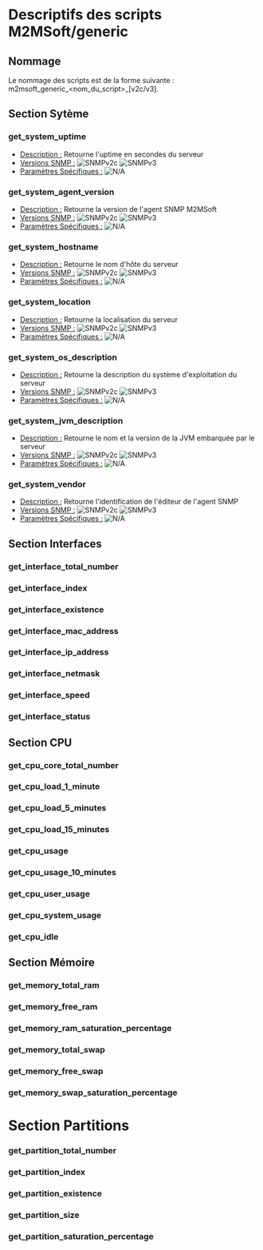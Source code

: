 # Descriptifs des scripts M2MSoft/generic

## Nommage
Le nommage des scripts est de la forme suivante : m2msoft_generic_\<nom_du_script\>_[v2c/v3].

## Section Sytème

### get_system_uptime
  * <u>Description :</u> Retourne l'uptime en secondes du serveur
  * <u>Versions SNMP :</u> ![SNMPv2c](https://custom-icon-badges.demolab.com/badge/SNMPv2c-royalblue.svg?logo=activity&logoSource=feather) ![SNMPv3](https://custom-icon-badges.demolab.com/badge/SNMPv3-olivedrab.svg?logo=activity&logoSource=feather)
  * <u>Paramètres Spécifiques :</u> ![N/A](https://custom-icon-badges.demolab.com/badge/N/A-green.svg)

### get_system_agent_version
  * <u>Description :</u> Retourne la version de l'agent SNMP M2MSoft
  * <u>Versions SNMP :</u> ![SNMPv2c](https://custom-icon-badges.demolab.com/badge/SNMPv2c-royalblue.svg?logo=activity&logoSource=feather) ![SNMPv3](https://custom-icon-badges.demolab.com/badge/SNMPv3-olivedrab.svg?logo=activity&logoSource=feather)
  * <u>Paramètres Spécifiques :</u> ![N/A](https://custom-icon-badges.demolab.com/badge/N/A-green.svg)

### get_system_hostname
  * <u>Description :</u> Retourne le nom d'hôte du serveur
  * <u>Versions SNMP :</u> ![SNMPv2c](https://custom-icon-badges.demolab.com/badge/SNMPv2c-royalblue.svg?logo=activity&logoSource=feather) ![SNMPv3](https://custom-icon-badges.demolab.com/badge/SNMPv3-olivedrab.svg?logo=activity&logoSource=feather)
  * <u>Paramètres Spécifiques :</u> ![N/A](https://custom-icon-badges.demolab.com/badge/N/A-green.svg)

### get_system_location
  * <u>Description :</u> Retourne la localisation du serveur
  * <u>Versions SNMP :</u> ![SNMPv2c](https://custom-icon-badges.demolab.com/badge/SNMPv2c-royalblue.svg?logo=activity&logoSource=feather) ![SNMPv3](https://custom-icon-badges.demolab.com/badge/SNMPv3-olivedrab.svg?logo=activity&logoSource=feather)
  * <u>Paramètres Spécifiques :</u> ![N/A](https://custom-icon-badges.demolab.com/badge/N/A-green.svg)

### get_system_os_description
  * <u>Description :</u> Retourne la description du système d'exploitation du serveur
  * <u>Versions SNMP :</u> ![SNMPv2c](https://custom-icon-badges.demolab.com/badge/SNMPv2c-royalblue.svg?logo=activity&logoSource=feather) ![SNMPv3](https://custom-icon-badges.demolab.com/badge/SNMPv3-olivedrab.svg?logo=activity&logoSource=feather)
  * <u>Paramètres Spécifiques :</u> ![N/A](https://custom-icon-badges.demolab.com/badge/N/A-green.svg)

### get_system_jvm_description
  * <u>Description :</u> Retourne le nom et la version de la JVM embarquée par le serveur
  * <u>Versions SNMP :</u> ![SNMPv2c](https://custom-icon-badges.demolab.com/badge/SNMPv2c-royalblue.svg?logo=activity&logoSource=feather) ![SNMPv3](https://custom-icon-badges.demolab.com/badge/SNMPv3-olivedrab.svg?logo=activity&logoSource=feather)
  * <u>Paramètres Spécifiques :</u> ![N/A](https://custom-icon-badges.demolab.com/badge/N/A-green.svg)

### get_system_vendor
  * <u>Description :</u> Retourne l'identification de l'éditeur de l'agent SNMP
  * <u>Versions SNMP :</u> ![SNMPv2c](https://custom-icon-badges.demolab.com/badge/SNMPv2c-royalblue.svg?logo=activity&logoSource=feather) ![SNMPv3](https://custom-icon-badges.demolab.com/badge/SNMPv3-olivedrab.svg?logo=activity&logoSource=feather)
  * <u>Paramètres Spécifiques :</u> ![N/A](https://custom-icon-badges.demolab.com/badge/N/A-green.svg)

## Section Interfaces

### get_interface_total_number

### get_interface_index

### get_interface_existence

### get_interface_mac_address

### get_interface_ip_address

### get_interface_netmask

### get_interface_speed

### get_interface_status


## Section CPU

### get_cpu_core_total_number

### get_cpu_load_1_minute

### get_cpu_load_5_minutes

### get_cpu_load_15_minutes

### get_cpu_usage

### get_cpu_usage_10_minutes

### get_cpu_user_usage

### get_cpu_system_usage

### get_cpu_idle


## Section Mémoire

### get_memory_total_ram

### get_memory_free_ram

### get_memory_ram_saturation_percentage

### get_memory_total_swap

### get_memory_free_swap

### get_memory_swap_saturation_percentage


# Section Partitions

### get_partition_total_number

### get_partition_index

### get_partition_existence

### get_partition_size

### get_partition_saturation_percentage

